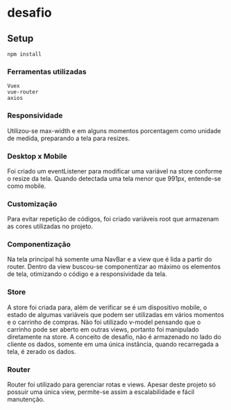 # desafio

## Setup
```
npm install
```

### Ferramentas utilizadas
```
Vuex
vue-router
axios
```

### Responsividade
Utilizou-se max-width e em alguns momentos porcentagem como unidade de medida, preparando a tela para resizes.

### Desktop x Mobile
Foi criado um eventListener para modificar uma variável na store conforme o resize da tela. Quando detectada uma tela menor que 991px, entende-se como mobile.

### Customização
Para evitar repetição de códigos, foi criado variáveis root que armazenam as cores utilizadas no projeto.

### Componentização
Na tela principal há somente uma NavBar e a view que é lida a partir do router. Dentro da view buscou-se componentizar ao máximo os elementos de tela, otimizando o código e a responsividade da tela.

### Store
A store foi criada para, além de verificar se é um dispositivo mobile, o estado de algumas variáveis que podem ser utilizadas em vários momentos e o carrinho de compras. Não foi utilizado v-model pensando que o carrinho pode ser aberto em outras views, portanto foi manipulado diretamente na store. A conceito de desafio, não é armazenado no lado do cliente os dados, somente em uma única instância, quando recarregada a tela, é zerado os dados.

### Router
Router foi utilizado para gerenciar rotas e views. Apesar deste projeto só possuir uma única view, permite-se assim a escalabilidade e fácil manutenção.



